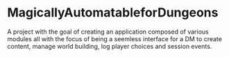# MagicallyAutomatableforDungeons
A project with the goal of creating an application composed of various modules all with the focus of being a seemless interface for a DM to create content, manage world building, log player choices and session events.
